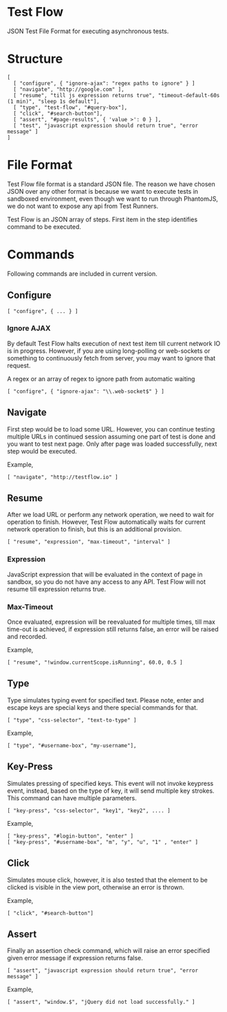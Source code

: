 # Test Flow
JSON Test File Format for executing asynchronous tests.

# Structure

    [
      [ "configure", { "ignore-ajax": "regex paths to ignore" } ]
      [ "navigate", "http://google.com" ],
      [ "resume", "till js expression returns true", "timeout-default-60s (1 min)", "sleep 1s default"],
      [ "type", "test-flow", "#query-box"],
      [ "click", "#search-button"],
      [ "assert", "#page-results", { 'value >': 0 } ],
      [ "test", "javascript expression should return true", "error message" ]
    ]

# File Format
Test Flow file format is a standard JSON file. The reason we have chosen JSON over any other format is because we want to execute tests in sandboxed environment, even though we want to run through PhantomJS, we do not want to expose any api from Test Runners.

Test Flow is an JSON array of steps. First item in the step identifies command to be executed.

# Commands
Following commands are included in current version.

## Configure

    [ "configre", { ... } ]
    
### Ignore AJAX
By default Test Flow halts execution of next test item till current network IO is in progress. However, if you are using long-polling or web-sockets or something to continuously fetch from server, you may want to ignore that request.

A regex or an array of regex to ignore path from automatic waiting

    [ "configre", { "ignore-ajax": "\\.web-socket$" } ]

## Navigate
First step would be to load some URL. However, you can continue testing multiple URLs in continued session assuming one part of test is done and you want to test next page. Only after page was loaded successfully, next step would be executed.

Example,

    [ "navigate", "http://testflow.io" ]

## Resume
After we load URL or perform any network operation, we need to wait for operation to finish. However, Test Flow automatically waits for current network operation to finish, but this is an additional provision.

    [ "resume", "expression", "max-timeout", "interval" ]

### Expression    
JavaScript expression that will be evaluated in the context of page in sandbox, so you do not have any access to any API. Test Flow will not resume till expression returns true.

### Max-Timeout
Once evaluated, expression will be reevaluated for multiple times, till max time-out is achieved, if expression still returns false, an error will be raised and recorded.

Example,

    [ "resume", "!window.currentScope.isRunning", 60.0, 0.5 ]

## Type
Type simulates typing event for specified text. Please note, enter and escape keys are special keys and there special commands for that.

    [ "type", "css-selector", "text-to-type" ]

Example,

    [ "type", "#username-box", "my-username"],

## Key-Press
Simulates pressing of specified keys. This event will not invoke keypress event, instead, based on the type of key, it will send multiple key strokes. This command can have multiple parameters.

    [ "key-press", "css-selector", "key1", "key2", .... ]

Example,

    [ "key-press", "#login-button", "enter" ]
    [ "key-press", "#username-box", "m", "y", "u", "1" , "enter" ]

## Click
Simulates mouse click, however, it is also tested that the element to be clicked is visible in the view port, otherwise an error is thrown.

Example,

    [ "click", "#search-button"]

## Assert
Finally an assertion check command, which will raise an error specified given error message if expression returns false.

    [ "assert", "javascript expression should return true", "error message" ]

Example,

    [ "assert", "window.$", "jQuery did not load successfully." ]
